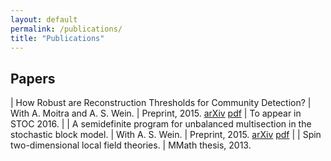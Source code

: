 ```yaml
---
layout: default
permalink: /publications/
title: "Publications"
---
```


<article class="wrap" itemscope itemtype="http://schema.org/Article">
<div class="inner-wrap">

## Papers

| How Robust are Reconstruction Thresholds for Community Detection?
|     With A. Moitra and A. S. Wein.
|     Preprint, 2015. [arXiv](http://arxiv.org/abs/1511.01473) [pdf](http://arxiv.org/pdf/1511.01473.pdf)
|     To appear in STOC 2016.
|
| A semidefinite program for unbalanced multisection in the stochastic block model.
|     With A. S. Wein.
|     Preprint, 2015. [arXiv](http://arxiv.org/abs/1507.05605) [pdf](http://arxiv.org/pdf/1507.05605.pdf)
|
| Spin two-dimensional local field theories.
|     MMath thesis, 2013.

</div>
</article>
